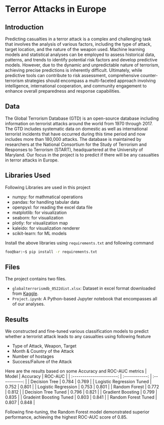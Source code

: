 # Terror Attacks in Europe

## Introduction

Predicting casualties in a terror attack is a complex and challenging task that involves the analysis of various factors, including the type of attack, target location, and the nature of the weapon used. Machine learning models and statistical analyses can be employed to assess historical data, patterns, and trends to identify potential risk factors and develop predictive models. However, due to the dynamic and unpredictable nature of terrorism, achieving precise predictions is inherently difficult. Ultimately, while predictive tools can contribute to risk assessment, comprehensive counter-terrorism strategies should encompass a multi-faceted approach involving intelligence, international cooperation, and community engagement to enhance overall preparedness and response capabilities.

## Data

The Global Terrorism Database (GTD) is an open-source database including information on terrorist attacks around the world from 1970 through 2017. The GTD includes systematic data on domestic as well as international terrorist incidents that have occurred during this time period and now includes more than 180,000 attacks. The database is maintained by researchers at the National Consortium for the Study of Terrorism and Responses to Terrorism (START), headquartered at the University of Maryland. Our focus in the project is to predict if there will be any casualties in terror attacks in Europe.

## Libraries Used

Following Libraries are used in this project

- numpy: for mathmatical operations
- pandas: for handling tabular data
- openpyxl: for reading the excel data file
- matplotlib: for visualization
- seaborn: for visualization
- plotly: for visualization map
- kaleido: for visualization renderer
- scikit-learn: for ML models

Install the above libraries using `requirements.txt` and following command

```sh
foo@bar:~$ pip install -r requirements.txt
```

## Files

The project contains two files.

- `globalterrorismdb_0522dist.xlsx`: Dataset in excel format downloaded from [Kaggle](https://www.kaggle.com/datasets/START-UMD/gtd).
- `Project.ipynb`: A Python-based Jupyter notebook that encompasses all of our analyses.

## Results

We constructed and fine-tuned various classification models to predict whether a terrorist attack leads to any casualties using following feature

- Type of Attack, Weapon, Target
- Month & Country of the Attack
- Number of hostages
- Success/Failure of the Attack

Here are the results based on some Accuracy and ROC-AUC metrics
| Model | Accuracy | ROC-AUC |
| :-----------------------: | :------------: | :-----------: |
| Decision Tree | 0.784 | 0.769 |
| Logistic Regression Tuned | 0.752 | 0.801 |
| Logistic Regression | 0.753 | 0.801 |
| Random Forest | 0.772 | 0.812 |
| Decision Tree Tuned | 0.796 | 0.821 |
| Gradient Boosting | 0.799 | 0.835 |
| Gradeint Boosting Tuned | 0.803 | 0.841 |
| Random Forest Tuned | 0.807 | 0.848 |

Following fine-tuning, the Random Forest model demonstrated superior performance, achieving the highest ROC-AUC score of 0.85.
